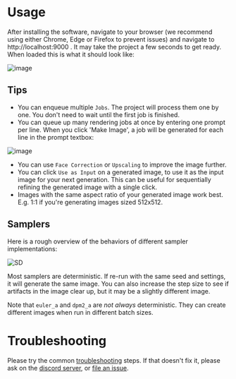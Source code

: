 # Usage
After installing the software, navigate to your browser (we recommend using either Chrome, Edge or Firefox to prevent issues) and navigate to http://localhost:9000 . It may take the project a few seconds to get ready.
When loaded this is what it should look like:

![image](https://user-images.githubusercontent.com/110454200/213924983-b8e5261a-8545-444c-a8be-271a495f145f.png)

## Tips
* You can enqueue multiple `Jobs`. The project will process them one by one. You don't need to wait until the first job is finished.
* You can queue up many rendering jobs at once by entering one prompt per line. When you click 'Make Image', a job will be generated for each line in the prompt textbox:

![image](https://user-images.githubusercontent.com/110454200/213926311-ba9286d1-00c6-4862-8ba3-6d1f4762e1d5.png)

* You can use `Face Correction` or `Upscaling` to improve the image further.
* You can click `Use as Input` on a generated image, to use it as the input image for your next generation. This can be useful for sequentially refining the generated image with a single click.
* Images with the same aspect ratio of your generated image work best. E.g. 1:1 if you're generating images sized 512x512.

## Samplers

Here is a rough overview of the behaviors of different sampler implementations:

![SD](https://user-images.githubusercontent.com/7282547/222912410-32e65aef-317f-4f35-89bd-45d92569c317.jpg)

Most samplers are deterministic. If re-run with the same seed and settings, it will generate the same image. You can also increase the step size to see if artifacts in the image clear up, but it may be a slightly different image.

Note that `euler_a` and `dpm2_a` are *not always* deterministic. They can create different images when run in different batch sizes.

# Troubleshooting
Please try the common [troubleshooting](https://github.com/cmdr2/stable-diffusion-ui/wiki/Troubleshooting) steps. If that doesn't fix it, please ask on the [discord server](https://discord.com/invite/u9yhsFmEkB), or [file an issue](https://github.com/cmdr2/stable-diffusion-ui/issues).